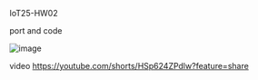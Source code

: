 IoT25-HW02

port and code

![image](https://github.com/user-attachments/assets/1ca221a0-1d85-4c4f-88e3-68c80f4dae49)

video
https://youtube.com/shorts/HSp624ZPdlw?feature=share
